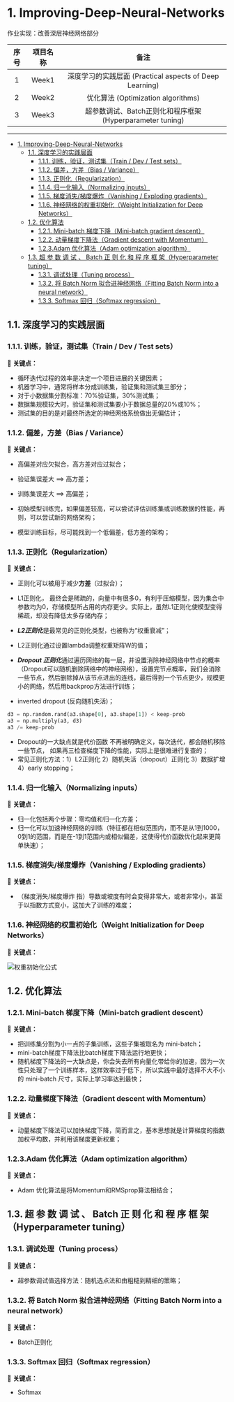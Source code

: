 # 1. Improving-Deep-Neural-Networks
作业实现：改善深层神经网络部分

| 序号 | 项目名称 |                           备注                            |
| :--: | :------: | :-------------------------------------------------------: |
|  1   |  Week1   | 深度学习的实践层面 (Practical aspects of Deep  Learning)  |
|  2   |  Week2   |            优化算法 (Optimization algorithms)             |
|  3   |  Week3   | 超参数调试、Batch正则化和程序框架 (Hyperparameter tuning) |





------

<!-- TOC -->

- [1. Improving-Deep-Neural-Networks](#1-improving-deep-neural-networks)
  - [1.1. 深度学习的实践层面](#11-深度学习的实践层面)
    - [1.1.1. 训练，验证，测试集（Train / Dev / Test sets）](#111-训练验证测试集train--dev--test-sets)
    - [1.1.2. 偏差，方差（Bias / Variance）](#112-偏差方差bias--variance)
    - [1.1.3. 正则化（Regularization）](#113-正则化regularization)
    - [1.1.4. 归一化输入（Normalizing inputs）](#114-归一化输入normalizing-inputs)
    - [1.1.5. 梯度消失/梯度爆炸（Vanishing / Exploding gradients）](#115-梯度消失梯度爆炸vanishing--exploding-gradients)
    - [1.1.6. 神经网络的权重初始化（Weight Initialization for Deep Networks）](#116-神经网络的权重初始化weight-initialization-for-deep-networks)
  - [1.2. 优化算法](#12-优化算法)
    - [1.2.1. Mini-batch 梯度下降（Mini-batch gradient descent）](#121-mini-batch-梯度下降mini-batch-gradient-descent)
    - [1.2.2. 动量梯度下降法（Gradient descent with Momentum）](#122-动量梯度下降法gradient-descent-with-momentum)
    - [1.2.3.Adam 优化算法（Adam optimization algorithm）](#123adam-优化算法adam-optimization-algorithm)
  - [1.3. 超 参 数 调 试 、 Batch 正 则 化 和 程 序 框 架（Hyperparameter tuning）](#13-超-参-数-调-试--batch-正-则-化-和-程-序-框-架hyperparameter-tuning)
    - [1.3.1. 调试处理（Tuning process）](#131-调试处理tuning-process)
    - [1.3.2. 将 Batch Norm 拟合进神经网络（Fitting Batch Norm into a neural network）](#132-将-batch-norm-拟合进神经网络fitting-batch-norm-into-a-neural-network)
    - [1.3.3. Softmax 回归（Softmax regression）](#133-softmax-回归softmax-regression)

<!-- /TOC -->



## 1.1. 深度学习的实践层面

### 1.1.1. 训练，验证，测试集（Train / Dev / Test sets）

🌱 **关键点：**

- 循环迭代过程的效率是决定一个项目进展的关键因素；
- 机器学习中，通常将样本分成训练集，验证集和测试集三部分；
- 对于小数据集分割标准：70%验证集，30%测试集；
- 数据集规模较大时，验证集和测试集要小于数据总量的20%或10%；
- 测试集的目的是对最终所选定的神经网络系统做出无偏估计；

### 1.1.2. 偏差，方差（Bias / Variance）

🌱 **关键点：**

- 高偏差对应欠拟合，高方差对应过拟合；
- 验证集误差大 ==> 高方差；
- 训练集误差大 ==> 高偏差；

- 初始模型训练完，如果偏差较高，可以尝试评估训练集或训练数据的性能，再则，可以尝试新的网络架构；
- 模型训练目标，尽可能找到一个低偏差，低方差的架构；

### 1.1.3. 正则化（Regularization）

🌱 **关键点：**

- 正则化可以被用于减少**方差**（过拟合）；

- L1正则化， 最终会是稀疏的，向量中有很多0，有利于压缩模型，因为集合中参数均为0，存储模型所占用的内存更少。实际上，虽然L1正则化使模型变得稀疏，却没有降低太多存储内存；
- ***L2正则化***是最常见的正则化类型，也被称为“权重衰减”；
- L2正则化通过设置lambda调整权重矩阵W的值；

- ***Dropout 正则化***通过遍历网络的每一层，并设置消除神经网络中节点的概率（Dropout可以随机删除网络中的神经网络），设置完节点概率，我们会消除一些节点，然后删除掉从该节点进出的连线，最后得到一个节点更少，规模更小的网络，然后用backprop方法进行训练；

- inverted dropout (反向随机失活)；

```python
d3 = np.random.rand(a3.shape[0], a3.shape[1]) < keep-prob
a3 = np.multiply(a3, d3)
a3 /= keep-prob
```

- Dropout的一大缺点就是代价函数 不再被明确定义，每次迭代，都会随机移除一些节点， 如果再三检查梯度下降的性能，实际上是很难进行复查的；
- 常见正则化方法：1）L2正则化 2）随机失活（dropout）正则化 3）数据扩增 4）early stopping；

### 1.1.4. 归一化输入（Normalizing inputs）

🌱 **关键点：**

- 归一化包括两个步骤：零均值和归一化方差；
- 归一化可以加速神经网络的训练（特征都在相似范围内，而不是从1到1000，0到1的范围，而是在-1到1范围内或相似偏差，这使得代价函数优化起来更简单快速）；

### 1.1.5. 梯度消失/梯度爆炸（Vanishing / Exploding gradients）

🌱 **关键点：**

- （梯度消失/梯度爆炸 指）导数或坡度有时会变得非常大，或者非常小，甚至于以指数方式变小，这加大了训练的难度；

### 1.1.6. 神经网络的权重初始化（Weight Initialization for Deep Networks）

🌱 **关键点：**

![权重初始化公式](https://latex.codecogs.com/svg.image?w^{[l]}=&space;np.random.randn(shape)&space;*&space;np.sqrt(\frac{1}{n^{[l-1]}}))

## 1.2. 优化算法

### 1.2.1. Mini-batch 梯度下降（Mini-batch gradient descent）

🌱 **关键点：**

- 把训练集分割为小一点的子集训练，这些子集被取名为 mini-batch；
- mini-batch梯度下降法比batch梯度下降法运行地更快；
- 随机梯度下降法的一大缺点是，你会失去所有向量化带给你的加速，因为一次性只处理了一个训练样本，这样效率过于低下，所以实践中最好选择不大不小的 mini-batch 尺寸，实际上学习率达到最快；

### 1.2.2. 动量梯度下降法（Gradient descent with Momentum）

🌱 **关键点：**

- 动量梯度下降法可以加快梯度下降，简而言之，基本思想就是计算梯度的指数加权平均数，并利用该梯度更新权重；

### 1.2.3.Adam 优化算法（Adam optimization algorithm）

🌱 **关键点：**

- Adam 优化算法是将Momentum和RMSprop算法相结合；

## 1.3. 超 参 数 调 试 、 Batch 正 则 化 和 程 序 框 架（Hyperparameter tuning）

### 1.3.1. 调试处理（Tuning process）

🌱 **关键点：**

- 超参数调试值选择方法：随机选点法和由粗糙到精细的策略；

### 1.3.2. 将 Batch Norm 拟合进神经网络（Fitting Batch Norm into a neural network）

🌱 **关键点：**

- Batch正则化

### 1.3.3. Softmax 回归（Softmax regression）

🌱 **关键点：**

- Softmax
